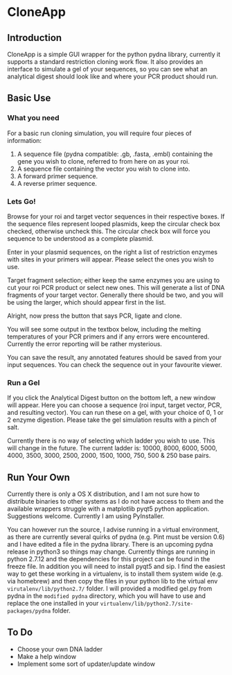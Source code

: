 # CloneApp

## Introduction
CloneApp is a simple GUI wrapper for the python pydna library, currently it supports a standard restriction cloning work flow. It also provides an interface to simulate a gel of your sequences, so you can see what an analytical digest should look like and where your PCR product should run.


## Basic Use

### What you need
For a basic run cloning simulation, you will require four pieces of information:

1. A sequence file (pydna compatible: .gb, .fasta, .embl) containing the gene you wish to clone, referred to from here on as your roi.
2. A sequence file containing the vector you wish to clone into.
3. A forward primer sequence.
4. A reverse primer sequence.


### Lets Go!

Browse for your roi and target vector sequences in their respective boxes. If the sequence files represent looped plasmids, keep the circular check box checked, otherwise uncheck this. The circular check box will force you sequence to be understood as a complete plasmid.

Enter in your plasmid sequences, on the right a list of restriction enzymes with sites in your primers will appear. Please select the ones you wish to use. 

Target fragment selection; either keep the same enzymes you are using to cut your roi PCR product or select new ones. This will generate a list of DNA fragments of your target vector. Generally there should be two, and you will be using the larger, which should appear first in the list. 

Alright, now press the button that says PCR, ligate and clone.

You will see some output in the textbox below, including the melting temperatures of your PCR primers and if any errors were encountered. Currently the error reporting will be rather mysterious.

You can save the result, any annotated features should be saved from your input sequences. You can check the sequence out in your favourite viewer.

### Run a Gel

If you click the Analytical Digest button on the bottom left, a new window will appear. Here you can choose a sequence (roi input, target vector, PCR, and resulting vector). You can run these on a gel, with your choice of 0, 1 or 2 enzyme digestion. Please take the gel simulation results with a pinch of salt.

Currently there is no way of selecting which ladder you wish to use. This will change in the future. The current ladder is: 10000, 8000, 6000, 5000, 4000, 3500, 3000, 2500, 2000, 1500, 1000, 750, 500 & 250 base pairs.

## Run Your Own

Currently there is only a OS X distribution, and I am not sure how to distribute binaries to other systems as I do not have access to them and the available wrappers struggle with a matplotlib pyqt5 python application. Suggestions welcome. Currently I am using PyInstaller.

You can however run the source, I advise running in a virtual environment, as there are currently several quirks of pydna (e.g. Pint must be version 0.6) and I have edited a file in the pydna library. There is an upcoming pydna release in python3 so things may change. Currently things are running in python 2.7.12 and the dependencies for this project can be found in the freeze file. In addition you will need to install pyqt5 and sip. I find the easiest way to get these working in a virtualenv, is to install them system wide (e.g. via homebrew) and then copy the files in your python lib to the virtual env ```virutalenv/lib/python2.7/``` folder. I will provided a modified gel.py from pydna in the ```modified pydna``` directory, which you will have to use and replace the one installed in your ```virtualenv/lib/python2.7/site-packages/pydna``` folder.

## To Do

- Choose your own DNA ladder
- Make a help window
- Implement some sort of updater/update window

